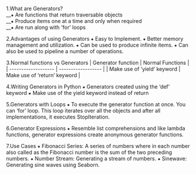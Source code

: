 1.What are Generators?\
__⁕ Are functions that return traversable objects\
__⁕ Produce items one at a time and only when required\
__⁕ Are run along with 'for' loops
  
2.Advantages of using Generators
  ⁕ Easy to Implement.
  ⁕ Better memory management and utilization.
  ⁕ Can be used to produce infinite items.
  ⁕ Can also be used to pipeline a number of operations.
  
3.Normal functions vs Generators
  | Generator function  |  Normal Functions  |
  | ------------------- | ------------------ |
  | Make use of ‘yield’ keyword | Make use of ‘return’ keyword |
  

4.Writing Generators in Python
  ⁕ Generators created using the ‘def’ keyword
  ⁕ Make use of the yield keyword instead of return

5.Generators with Loops
  ⁕ To execute the generator function at once. You can ‘for’ loop. This loop iterates over all the objects and after all implementations, it executes StopIteration.

6.Generator Expressions
  ⁕ Resemble list comprehensions and like lambda functions, generator expressions create anonymous generator functions.

7.Use Cases
  ⁕ Fibonacci Series: A series of numbers where in each number also called as the Fibonacci number is the sum of the two preceding numbers.
  ⁕ Number Stream: Generating a stream of numbers.
  ⁕ Sinewave: Generating sine waves using Seaborn.
